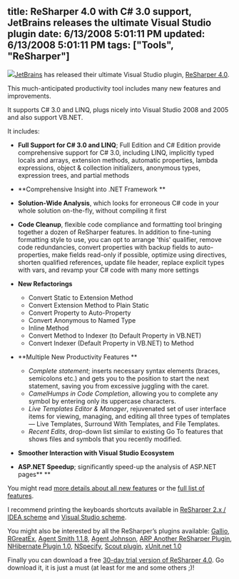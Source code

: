 title: ReSharper 4.0 with C# 3.0 support, JetBrains releases the ultimate Visual Studio plugin
date: 6/13/2008 5:01:11 PM
updated: 6/13/2008 5:01:11 PM
tags: ["Tools", "ReSharper"]
---
[![](http://farm4.static.flickr.com/3263/2575121850_a280df26f4_o.png)](http://www.jetbrains.com/resharper/index.html)[JetBrains](http://www.jetbrains.com/) has released their ultimate Visual Studio plugin, [ReSharper 4.0](http://www.jetbrains.com/resharper/index.html). 

This much-anticipated productivity tool includes many new features and improvements.

It supports C# 3.0 and LINQ, plugs nicely into Visual Studio 2008 and 2005 and also support VB.NET.

It includes:

*   **Full Support for C# 3.0 and LINQ**; Full Edition and C# Edition provide comprehensive support for C# 3.0, including LINQ, implicitly typed locals and arrays, extension methods, automatic properties, lambda expressions, object & collection initializers, anonymous types, expression trees, and partial methods 
*   **Comprehensive Insight into .NET Framework **
*   **Solution-Wide Analysis**, which looks for erroneous C# code in your whole solution on-the-fly, without compiling it first 
*   **Code Cleanup**, flexible code compliance and formatting tool bringing together a dozen of ReSharper features. In addition to fine-tuning formatting style to use, you can opt to arrange 'this' qualifier, remove code redundancies, convert properties with backup fields to auto-properties, make fields read-only if possible, optimize using directives, shorten qualified references, update file header, replace explicit types with vars, and revamp your C# code with many more settings 
*   **New Refactorings**       

    *   Convert Static to Extension Method 
    *   Convert Extension Method to Plain Static 
    *   Convert Property to Auto-Property 
    *   Convert Anonymous to Named Type 
    *   Inline Method 
    *   Convert Method to Indexer (to Default Property in VB.NET) 
    *   Convert Indexer (Default Property in VB.NET) to Method    
*   **Multiple New Productivity Features **      

    *   *Complete statement*; inserts necessary syntax elements (braces, semicolons etc.) and gets you to the position to start the next statement, saving you from excessive juggling with the caret. 
    *   *CamelHumps in Code Completion*, allowing you to complete any symbol by entering only its uppercase characters. 
    *   *Live Templates Editor & Manager*, rejuvenated set of user interface items for viewing, managing, and editing all three types of templates — Live Templates, Surround With Templates, and File Templates. 
    *   *Recent Edits*, drop-down list similar to existing Go To features that shows files and symbols that you recently modified.    
*   **Smoother Interaction with Visual Studio Ecosystem** 
*   **ASP.NET Speedup**; significantly speed-up the analysis of ASP.NET pages** **   

You might read [more details about all new features](http://www.jetbrains.com/resharper/features/newfeatures.html) or the [full list of features](http://www.jetbrains.com/resharper/features/index.html).

I recommend printing the keyboards shortcuts available in [ReSharper 2.x / IDEA scheme](http://www.jetbrains.com/resharper/docs/ReSharper40DefaultKeymap2.pdf) and [Visual Studio scheme](http://www.jetbrains.com/resharper/docs/ReSharper40DefaultKeymap.pdf).

You might also be interested by all the ReSharper’s plugins available: [Gallio](http://www.jetbrains.com/resharper/plugins/index.html#Gallio), [RGreatEx](http://www.jetbrains.com/resharper/plugins/index.html#RGreatEx), [Agent Smith 1.1.8](http://www.jetbrains.com/resharper/plugins/index.html#Agent_Smith_11.8), [Agent Johnson](http://www.jetbrains.com/resharper/plugins/index.html#Agent_Johnson), [ARP Another ReSharper Plugin](http://www.jetbrains.com/resharper/plugins/index.html#ARP_Another_ReSharper_Plugin), [NHibernate Plugin 1.0](http://www.jetbrains.com/resharper/plugins/index.html#NHibernate_Plugin_10), [NSpecify](http://www.jetbrains.com/resharper/plugins/index.html#NSpecify), [Scout plugin](http://www.jetbrains.com/resharper/plugins/index.html#Scout_plugin), [xUnit.net 1.0](http://www.jetbrains.com/resharper/plugins/index.html#xUnitnet_1.0)

Finally you can download a free [30-day trial version of ReSharper 4.0](http://www.jetbrains.com/resharper/download/index.html). Go download it, it is just a must (at least for me and some others ;)!
